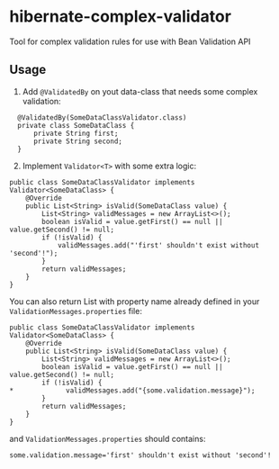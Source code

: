 # hibernate-complex-validator
Tool for complex validation rules for use with Bean Validation API

## Usage
1. Add `@ValidatedBy` on yout data-class that needs some complex validation:
  ```
    @ValidatedBy(SomeDataClassValidator.class)
    private class SomeDataClass {
        private String first;
        private String second;
    }
  ```
2. Implement `Validator<T>` with some extra logic:
  ```
  public class SomeDataClassValidator implements Validator<SomeDataClass> {
      @Override
      public List<String> isValid(SomeDataClass value) {
          List<String> validMessages = new ArrayList<>();
          boolean isValid = value.getFirst() == null || value.getSecond() != null;
          if (!isValid) {
              validMessages.add("'first' shouldn't exist without 'second'!");
          }
          return validMessages;
      }
  }
  ```

You can also return List with property name already defined in your `ValidationMessages.properties` file:
```
public class SomeDataClassValidator implements Validator<SomeDataClass> {
    @Override
    public List<String> isValid(SomeDataClass value) {
        List<String> validMessages = new ArrayList<>();
        boolean isValid = value.getFirst() == null || value.getSecond() != null;
        if (!isValid) {
*             validMessages.add("{some.validation.message}");
        }
        return validMessages;
    }
}
```
and `ValidationMessages.properties` should contains:
```
some.validation.message='first' shouldn't exist without 'second'!
```
